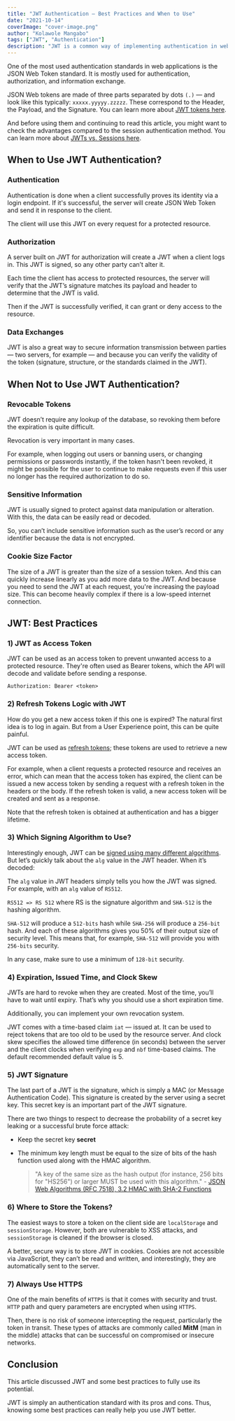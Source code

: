 ```yaml
---
title: "JWT Authentication — Best Practices and When to Use"
date: "2021-10-14"
coverImage: "cover-image.png"
author: "Kolawole Mangabo"
tags: ["JWT", "Authentication"]
description: "JWT is a common way of implementing authentication in web and mobile apps. Read more to know how you can use JWT and learn the necessary best practices."
---
```


One of the most used authentication standards in web applications is the JSON Web Token standard. It is mostly used for authentication, authorization, and information exchange.

JSON Web tokens are made of three parts separated by dots `(.)` — and look like this typically: `xxxxx.yyyyy.zzzzz`. These correspond to the Header, the Payload, and the Signature. You can learn more about [JWT tokens here](https://www.loginradius.com/blog/async/jwt/).

And before using them and continuing to read this article, you might want to check the advantages compared to the session authentication method. You can learn more about [JWTs vs. Sessions here](https://www.loginradius.com/blog/async/guest-post/jwt-vs-sessions/).

## When to Use JWT Authentication?

### Authentication

Authentication is done when a client successfully proves its identity via a login endpoint. If it's successful, the server will create JSON Web Token and send it in response to the client.

The client will use this JWT on every request for a protected resource. 

### Authorization

A server built on JWT for authorization will create a JWT when a client logs in. This JWT is signed, so any other party can’t alter it.

Each time the client has access to protected resources, the server will verify that the JWT’s signature matches its payload and header to determine that the JWT is valid.

Then if the JWT is successfully verified, it can grant or deny access to the resource. 

### Data Exchanges

JWT is also a great way to secure information transmission between parties — two servers, for example — and because you can verify the validity of the token (signature, structure, or the standards claimed in the JWT). 

## When Not to Use JWT Authentication?

### Revocable Tokens

JWT doesn’t require any lookup of the database, so revoking them before the expiration is quite difficult. 

Revocation is very important in many cases.

For example, when logging out users or banning users, or changing permissions or passwords instantly, if the token hasn't been revoked, it might be possible for the user to continue to make requests even if this user no longer has the required authorization to do so.

### Sensitive Information

JWT is usually signed to protect against data manipulation or alteration. With this, the data can be easily read or decoded.

So, you can’t include sensitive information such as the user’s record or any identifier because the data is not encrypted.

### Cookie Size Factor

The size of a JWT is greater than the size of a session token. And this can quickly increase linearly as you add more data to the JWT. And because you need to send the JWT at each request, you're increasing the payload size. This can become heavily complex if there is a low-speed internet connection.

## JWT: Best Practices

### 1) JWT as Access Token

JWT can be used as an access token to prevent unwanted access to a protected resource. They're often used as Bearer tokens, which the API will decode and validate before sending a response.

```
Authorization: Bearer <token>
```

### 2) Refresh Tokens Logic with JWT

How do you get a new access token if this one is expired? The natural first idea is to log in again. But from a User Experience point, this can be quite painful.

JWT can be used as [refresh tokens](https://www.loginradius.com/blog/async/guest-post/what-are-refresh-tokens-and-when-to-use-them/); these tokens are used to retrieve a new access token.

For example, when a client requests a protected resource and receives an error, which can mean that the access token has expired, the client can be issued a new access token by sending a request with a refresh token in the headers or the body.
If the refresh token is valid, a new access token will be created and sent as a response.

Note that the refresh token is obtained at authentication and has a bigger lifetime.

### 3) Which Signing Algorithm to Use?

Interestingly enough, JWT can be [signed using many different algorithms](https://www.loginradius.com/blog/async/jwt-signing-algorithms/). But let’s quickly talk about the `alg` value in the JWT header. When it’s decoded:

The `alg` value in JWT headers simply tells you how the JWT was signed. For example, with an `alg` value of `RS512`. 

`RS512 => RS 512` where RS is the signature algorithm and `SHA-512` is the hashing algorithm.

`SHA-512` will produce a `512-bits` hash while `SHA-256` will produce a `256-bit` hash. And each of these algorithms gives you 50% of their output size of security level. This means that, for example, `SHA-512` will provide you with `256-bits` security.

In any case, make sure to use a minimum of `128-bit` security.


### 4) Expiration, Issued Time, and Clock Skew

JWTs are hard to revoke when they are created. Most of the time, you’ll have to wait until expiry. That’s why you should use a short expiration time. 

Additionally, you can implement your own revocation system.

JWT comes with a time-based claim `iat` — issued at. It can be used to reject tokens that are too old to be used by the resource server.
And clock skew specifies the allowed time difference (in seconds) between the server and the client clocks when verifying `exp` and `nbf` time-based claims. The default recommended default value is 5.

### 5) JWT Signature

The last part of a JWT is the signature, which is simply a MAC (or Message Authentication Code). This signature is created by the server using a secret key. This secret key is an important part of the JWT signature.

There are two things to respect to decrease the probability of a secret key leaking or a successful brute force attack:

- Keep the secret key **secret**
- The minimum key length must be equal to the size of bits of the hash function used along with the HMAC algorithm.

    > "A key of the same size as the hash output (for instance, 256 bits for "HS256") or larger MUST be used with this algorithm." - [JSON Web Algorithms (RFC 7518), 3.2 HMAC with SHA-2 Functions](https://tools.ietf.org/html/rfc7518#section-3.2)


### 6) Where to Store the Tokens?

The easiest ways to store a token on the client side are `localStorage` and `sessionStorage`. However, both are vulnerable to XSS attacks, and `sessionStorage` is cleaned if the browser is closed.

A better, secure way is to store JWT in cookies. Cookies are not accessible via JavaScript, they can’t be read and written, and interestingly, they are automatically sent to the server.

### 7) Always Use HTTPS

One of the main benefits of `HTTPS` is that it comes with security and trust. `HTTP` path and query parameters are encrypted when using `HTTPS`.

Then, there is no risk of someone intercepting the request, particularly the token in transit. These types of attacks are commonly called **MitM** (man in the middle) attacks that can be successful on compromised or insecure networks.
 
## Conclusion

This article discussed JWT and some best practices to fully use its potential.

JWT is simply an authentication standard with its pros and cons. Thus, knowing some best practices can really help you use JWT better.


